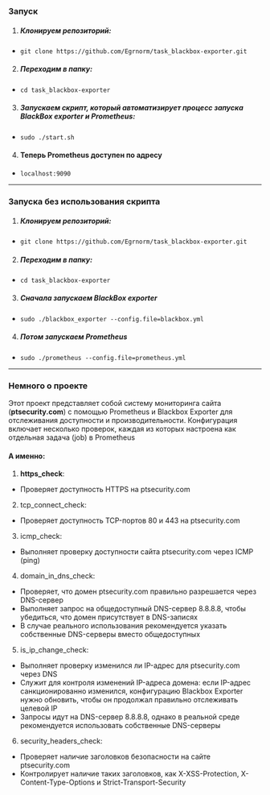 
### Запуск  
1. ##### Клонируем репозиторий:  
- `git clone https://github.com/Egrnorm/task_blackbox-exporter.git`  
2. ##### Переходим в папку:  
- `cd task_blackbox-exporter`  
3. ##### Запускаем скрипт, который автоматизирует процесс запуска BlackBox exporter и Prometheus:
- `sudo ./start.sh`  
4. #### Теперь Prometheus доступен по адресу
- `localhost:9090`
---
### Запуска без использования скрипта
1. ##### Клонируем репозиторий:  
- `git clone https://github.com/Egrnorm/task_blackbox-exporter.git`  
2. ##### Переходим в папку:  
- `cd task_blackbox-exporter`
3. ##### Сначала запускаем BlackBox exporter
- `sudo ./blackbox_exporter --config.file=blackbox.yml`
4. ##### Потом запускаем Prometheus
- `sudo ./prometheus --config.file=prometheus.yml`

---
### Немного о проекте  
Этот проект представляет собой систему мониторинга сайта (**ptsecurity.com**) с помощью Prometheus и Blackbox Exporter для отслеживания доступности и производительности. Конфигурация включает несколько проверок, каждая из которых настроена как отдельная задача (job) в Prometheus  
#### А именно:  
1. **https_check**:  
- Проверяет доступность HTTPS на ptsecurity.com  
2. tcp_connect_check:  
- Проверяет доступность TCP-портов 80 и 443 на ptsecurity.com  
3. icmp_check:  
- Выполняет проверку доступности сайта ptsecurity.com через ICMP (ping)  
4. domain_in_dns_check:  
- Проверяет, что домен ptsecurity.com правильно разрешается через DNS-сервер  
- Выполняет запрос на общедоступный DNS-сервер 8.8.8.8, чтобы убедиться, что домен присутствует в DNS-записях  
- В случае реального использования рекомендуется указать собственные DNS-серверы вместо общедоступных  
5. is_ip_change_check:  
- Выполняет проверку изменился ли IP-адрес для ptsecurity.com через DNS  
- Служит для контроля изменений IP-адреса домена: если IP-адрес санкционированно изменился, конфигурацию Blackbox Exporter нужно обновить, чтобы он продолжал правильно отслеживать целевой IP  
- Запросы идут на DNS-сервер 8.8.8.8, однако в реальной среде рекомендуется использовать собственные DNS-серверы  
6. security_headers_check:  
- Проверяет наличие заголовков безопасности на сайте ptsecurity.com  
- Контролирует наличие таких заголовков, как X-XSS-Protection, X-Content-Type-Options и Strict-Transport-Security
